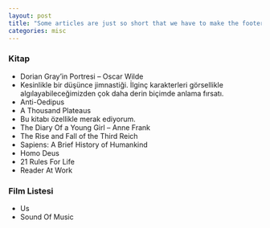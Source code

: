 ```yaml
---
layout: post
title: "Some articles are just so short that we have to make the footer stick"
categories: misc
---
```


### Kitap

*	Dorian Gray’in Portresi – Oscar Wilde 
*	Kesinlikle bir düşünce jimnastiği. İlginç karakterleri görsellikle algılayabileceğimizden çok daha derin biçimde anlama fırsatı.
*	Anti-Oedipus
*	A Thousand Plateaus
*	Bu kitabı özellikle merak ediyorum.
*	The Diary Of a Young Girl – Anne Frank
*	The Rise and Fall of the Third Reich
*	Sapiens: A Brief History of Humankind
*	Homo Deus
*	21 Rules For Life
*	Reader At Work


### Film Listesi
*	Us
*	Sound Of Music
